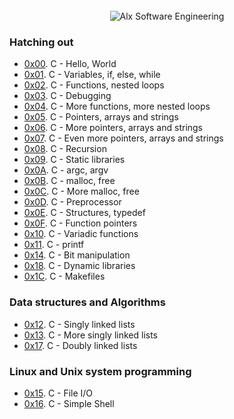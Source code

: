 <br>
<div align=center>  
    <img  
    style="text-align:center"  
    <img src="https://capsule-render.vercel.app/api?type=wave&color=auto&height=400&section=header&text=Alx%20Software%20Engineering&fontSize=70"
    alt="Alx Software Engineering"/>  
</div>

### Hatching out  

- [0x00](https://github.com/CodewithSegNet/Alx-low_level_programming/tree/master/0x00-hello_world). C - Hello, World  
- [0x01](https://github.com/CodewithSegNet/Alx-low_level_programming/tree/master/0x01-variables_if_else_while). C - Variables, if, else, while  
- [0x02](https://github.com/CodewithSegNet/Alx-low_level_programming/tree/master/0x02-functions_nested_loops). C - Functions, nested loops  
- [0x03](https://github.com/CodewithSegNet/Alx-low_level_programming/tree/master/0x03-debugging). C - Debugging  
- [0x04](https://github.com/CodewithSegNet/Alx-low_level_programming/tree/master/0x04-more_functions_nested_loops). C - More functions, more nested loops  
- [0x05](https://github.com/CodewithSegNet/Alx-low_level_programming/tree/master/0x05-pointers_arrays_strings). C - Pointers, arrays and strings  
- [0x06](https://github.com/CodewithSegNet/Alx-low_level_programming/tree/master/0x06-pointers_arrays_strings). C - More pointers, arrays and strings  
- [0x07](https://github.com/CodewithSegNet/Alx-low_level_programming/tree/master/0x07-pointers_arrays_strings). C - Even more pointers, arrays and strings  
- [0x08](https://github.com/CodewithSegNet/Alx-low_level_programming/tree/master/0x08-recursion). C - Recursion  
- [0x09](https://github.com/CodewithSegNet/Alx-low_level_programming/tree/master/0x09-static_libraries). C - Static libraries  
- [0x0A](https://github.com/CodewithSegNet/Alx-low_level_programming/tree/master/0x0A-argc_argv). C - argc, argv  
- [0x0B](https://github.com/CodewithSegNet/Alx-low_level_programming/tree/master/0x0B-malloc_free). C - malloc, free  
- [0x0C](https://github.com/CodewithSegNet/Alx-low_level_programming/tree/master/0x0C-more_malloc_free). C - More malloc, free  
- [0x0D](https://github.com/CodewithSegNet/Alx-low_level_programming/tree/master/0x0D-preprocessor). C - Preprocessor  
- [0x0E](https://github.com/CodewithSegNet/Alx-low_level_programming/tree/master/0x0E-structures_typedef). C - Structures, typedef  
- [0x0F](https://github.com/CodewithSegNet/Alx-low_level_programming/tree/master/0x0F-function_pointers). C - Function pointers  
- [0x10](https://github.com/CodewithSegNet/Alx-low_level_programming/tree/master/0x10-variadic_functions). C - Variadic functions  
- [0x11](https://github.com/CodewithSegNet/printf). C - printf  
- [0x14](https://github.com/CodewithSegNet/Alx-low_level_programming/tree/master/0x14-bit_manipulation). C - Bit manipulation  
- [0x18](https://github.com/CodewithSegNet/Alx-low_level_programming/tree/master/0x18-dynamic_libraries). C - Dynamic libraries  
- [0x1C](https://github.com/CodewithSegNet/Alx-low_level_programming/tree/master/0x1C-makefiles). C - Makefiles  

### Data structures and Algorithms

- [0x12](https://github.com/CodewithSegNet/Alx-low_level_programming/tree/master/0x12-singly_linked_lists). C - Singly linked lists  
- [0x13](https://github.com/CodewithSegNet/Alx-low_level_programming/tree/master/0x13-more_singly_linked_lists). C - More singly linked lists  
- [0x17](https://github.com/CodewithSegNet/Alx-low_level_programming/tree/master/0x17-doubly_linked_lists). C - Doubly linked lists  

### Linux and Unix system programming

- [0x15](https://github.com/CodewithSegNet/Alx-low_level_programming/tree/master/0x15-file_io). C - File I/O  
- [0x16](https://github.com/CodewithSegNet/simple_shell/). C - Simple Shell  
